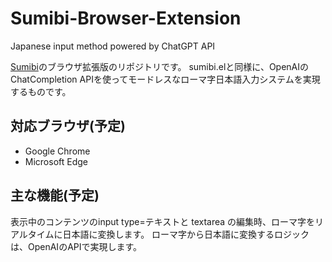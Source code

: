 # Sumibi-Browser-Extension

Japanese input method powered by ChatGPT API

[Sumibi](https://github.com/kiyoka/Sumibi)のブラウザ拡張版のリポジトリです。
sumibi.elと同様に、OpenAIのChatCompletion APIを使ってモードレスなローマ字日本語入力システムを実現するものです。

## 対応ブラウザ(予定)

- Google Chrome
- Microsoft Edge

## 主な機能(予定)
表示中のコンテンツのinput type=テキストと textarea の編集時、ローマ字をリアルタイムに日本語に変換します。
ローマ字から日本語に変換するロジックは、OpenAIのAPIで実現します。
